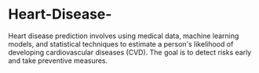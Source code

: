 # Heart-Disease-
Heart disease prediction involves using medical data, machine learning models, and statistical techniques to estimate a person's likelihood of developing cardiovascular diseases (CVD). 
The goal is to detect risks early and take preventive measures.
